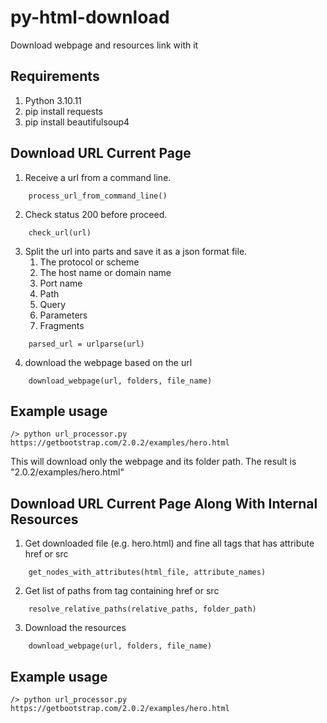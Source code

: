 # py-html-download

Download webpage and resources link with it 

## Requirements

1. Python 3.10.11
2. pip install requests
3. pip install beautifulsoup4

## Download URL Current Page

1. Receive a url from a command line.
```
    process_url_from_command_line()
```

2. Check status 200 before proceed.
```
    check_url(url)
```
3. Split the url into parts and save it as a json format file.
    1. The protocol or scheme
    2. The host name or domain name
    3. Port name
    4. Path
    5. Query
    6. Parameters
    7. Fragments
```
    parsed_url = urlparse(url)
```

4. download the webpage based on the url
```
    download_webpage(url, folders, file_name)
```
## Example usage
```
/> python url_processor.py https://getbootstrap.com/2.0.2/examples/hero.html 
```
This will download only the webpage and its folder path.
The result is "2.0.2/examples/hero.html"

## Download URL Current Page Along With Internal Resources

1. Get downloaded file (e.g. hero.html) and fine all tags that has attribute href or src
```
    get_nodes_with_attributes(html_file, attribute_names)
```

2. Get list of paths from tag containing href or src
```
    resolve_relative_paths(relative_paths, folder_path)
```

3. Download the resources
```
    download_webpage(url, folders, file_name)
```

## Example usage 
```
/> python url_processor.py https://getbootstrap.com/2.0.2/examples/hero.html
```